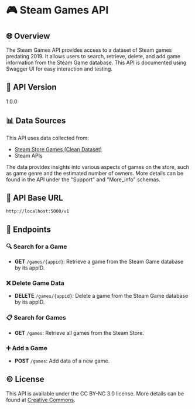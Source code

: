 
# 🎮 Steam Games API

## 🌐 Overview

The Steam Games API provides access to a dataset of Steam games predating 2019. It allows users to search, retrieve, delete, and add game information from the Steam Game database. This API is documented using Swagger UI for easy interaction and testing.

## 📌 API Version

1.0.0

## 📊 Data Sources

This API uses data collected from:
- [Steam Store Games (Clean Dataset)](https://www.kaggle.com/datasets/nikdavis/steam-store-game)
- Steam APIs

The data provides insights into various aspects of games on the store, such as game genre and the estimated number of owners. More details can be found in the API under the "Support" and "More_info" schemas.

## 🔗 API Base URL

`http://localhost:5000/v1`

## 📡 Endpoints

### 🔍 Search for a Game

- **GET** `/games/{appid}`: Retrieve a game from the Steam Game database by its appID.

### ❌ Delete Game Data

- **DELETE** `/games/{appid}`: Delete a game from the Steam Game database by its appID.

### 📋 Search for Games

- **GET** `/games`: Retrieve all games from the Steam Store.

### ➕ Add a Game

- **POST** `/games`: Add data of a new game.


## ©️ License

This API is available under the CC BY-NC 3.0 license. More details can be found at [Creative Commons](https://creativecommons.org/licenses/by-nc/3.0/).
